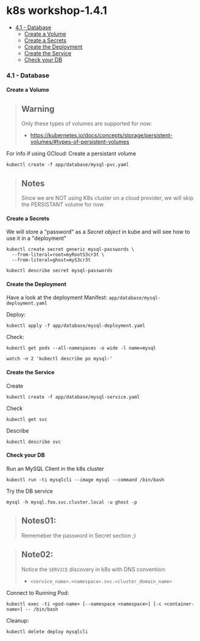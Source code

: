 # k8s workshop-1.4.1


<!-- MarkdownTOC -->

- [4.1 - Database](#41---database)
  - [Create a Volume](#create-a-volume)
  - [Create a Secrets](#create-a-secrets)
  - [Create the Deployment](#create-the-deployment)
  - [Create the Service](#create-the-service)
  - [Check your DB](#check-your-db)

<!-- /MarkdownTOC -->



### 4.1 - Database

#### Create a Volume

> Warning
> --
>
> Only these types of volumes are supported for now:
> - https://kubernetes.io/docs/concepts/storage/persistent-volumes/#types-of-persistent-volumes
>


For info if using GCloud: Create a persistant volume

```
kubectl create -f app/database/mysql-pvc.yaml
```


> Notes
> --
>
> Since we are NOT using K8s cluster on a cloud provider, we will skip the PERSISTANT volume for now
>



#### Create a Secrets

We will store a "password" as a *Secret object* in kube and will see how to use it in a "deployment"

```
kubectl create secret generic mysql-passwords \
  --from-literal=root=myRootS3cr3t \
  --from-literal=ghost=myS3cr3t
```

```
kubectl describe secret mysql-passwords
```



#### Create the Deployment

Have a look at the deployment Manifest: `app/database/mysql-deployment.yaml`


Deploy:
```
kubectl apply -f app/database/mysql-deployment.yaml
```


Check:
```
kubectl get pods --all-namespaces -o wide -l name=mysql
```

```
watch -n 2 'kubectl describe po mysql-'
```



#### Create the Service

Create
```
kubectl create -f app/database/mysql-service.yaml
```


Check
```
kubectl get svc
```


Describe
```
kubectl describe svc
```



#### Check your DB

Run an MySQL Client in the k8s cluster

```
kubectl run -ti mysqlcli --image mysql --command /bin/bash
```


Try the DB service
```
mysql -h mysql.foo.svc.cluster.local -u ghost -p
```


> Notes01:
> --
>
> Rememeber the password in Secret section ;)
>


> Note02:
> --
>
> Notice the `SERVICE` discovery in k8s with DNS convention:
>
> * `<service_name>.<namespace>.svc.<cluster_domain_name>`
>


Connect to Running Pod:
```
kubectl exec -ti <pod-name> [--namespace <namespace>] [-c <container-name>] -- /bin/bash
```


Cleanup:
```
kubectl delete deploy mysqlcli
```

